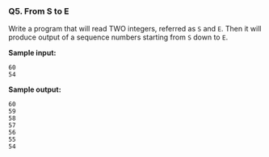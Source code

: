 ### Q5. From S to E

Write a program that will read TWO integers, referred as `S` and `E`. Then it will produce output of a sequence numbers starting from `S` down to `E`.

**Sample input:**

```
60
54
```

**Sample output:**

```
60
59
58
57
56
55
54
```
